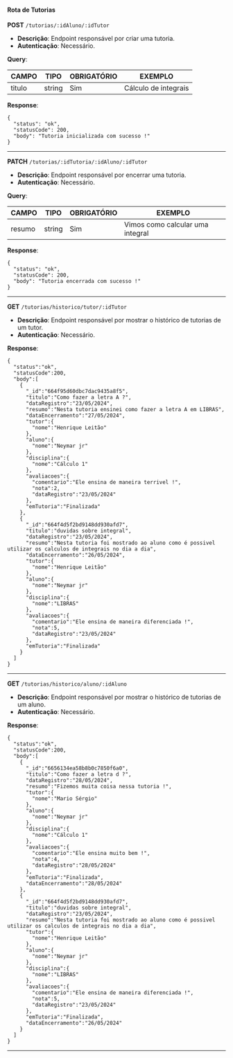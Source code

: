 #### Rota de Tutorias

**POST** `/tutorias/:idAluno/:idTutor`

- **Descrição**: Endpoint responsável por criar uma tutoria.
- **Autenticação**: Necessário.

**Query**:

| CAMPO        | TIPO   | OBRIGATÓRIO   | EXEMPLO                        |
| ------------ | ------ | ------------- | ------------------------------ |
| titulo       | string | Sim           | Cálculo de integrais           |

**Response**:

```
{
  "status": "ok",
  "statusCode": 200,
  "body": "Tutoria inicializada com sucesso !"
}
```

---

**PATCH** `/tutorias/:idTutoria/:idAluno/:idTutor`

- **Descrição**: Endpoint responsável por encerrar uma tutoria.
- **Autenticação**: Necessário.

**Query**:

| CAMPO        | TIPO   | OBRIGATÓRIO   | EXEMPLO                          |
| ------------ | ------ | ------------- | -------------------------------- |
| resumo       | string | Sim           | Vimos como calcular uma integral |

**Response**:

```
{
  "status": "ok",
  "statusCode": 200,
  "body": "Tutoria encerrada com sucesso !"
}
```

---

**GET** `/tutorias/historico/tutor/:idTutor`

- **Descrição**: Endpoint responsável por mostrar o histórico de tutorias de um tutor.
- **Autenticação**: Necessário.

**Response**:

```
{
  "status":"ok",
  "statusCode":200,
  "body":[
    {
      "_id":"664f95d60dbc7dac9435a8f5",
      "titulo":"Como fazer a letra A ?",
      "dataRegistro":"23/05/2024",
      "resumo":"Nesta tutoria ensinei como fazer a letra A em LIBRAS",
      "dataEncerramento":"27/05/2024",
      "tutor":{
        "nome":"Henrique Leitão"
      },
      "aluno":{
        "nome":"Neymar jr"
      },
      "disciplina":{
        "nome":"Cálculo 1"
      },
      "avaliacoes":{
        "comentario":"Ele ensina de maneira terrivel !",
        "nota":2,
        "dataRegistro":"23/05/2024"
      },
      "emTutoria":"Finalizada"
    },
    {
      "_id":"664f4d5f2bd9148dd930afd7",
      "titulo":"duvidas sobre integral",
      "dataRegistro":"23/05/2024",
      "resumo":"Nesta tutoria foi mostrado ao aluno como é possivel  utilizar os calculos de integrais no dia a dia",
      "dataEncerramento":"26/05/2024",
      "tutor":{
        "nome":"Henrique Leitão"
      },
      "aluno":{
        "nome":"Neymar jr"
      },
      "disciplina":{
        "nome":"LIBRAS"
      },
      "avaliacoes":{
        "comentario":"Ele ensina de maneira diferenciada !",
        "nota":5,
        "dataRegistro":"23/05/2024"
      },
      "emTutoria":"Finalizada"
    }
  ]
}
```

---

**GET** `/tutorias/historico/aluno/:idAluno`

- **Descrição**: Endpoint responsável por mostrar o histórico de tutorias de um aluno.
- **Autenticação**: Necessário.

**Response**:

```
{
  "status":"ok",
  "statusCode":200,
  "body":[
    {
      "_id":"6656134ea58b8b0c7850f6a0",
      "titulo":"Como fazer a letra d ?",
      "dataRegistro":"28/05/2024",
      "resumo":"Fizemos muita coisa nessa tutoria !",
      "tutor":{
        "nome":"Mario Sérgio"
      },
      "aluno":{
        "nome":"Neymar jr"
      },
      "disciplina":{
        "nome":"Cálculo 1"
      },
      "avaliacoes":{
        "comentario":"Ele ensina muito bem !",
        "nota":4,
        "dataRegistro":"28/05/2024"
      },
      "emTutoria":"Finalizada",
      "dataEncerramento":"28/05/2024"
    },
    {
      "_id":"664f4d5f2bd9148dd930afd7",
      "titulo":"duvidas sobre integral",
      "dataRegistro":"23/05/2024",
      "resumo":"Nesta tutoria foi mostrado ao aluno como é possivel  utilizar os calculos de integrais no dia a dia",
      "tutor":{
        "nome":"Henrique Leitão"
      },
      "aluno":{
        "nome":"Neymar jr"
      },
      "disciplina":{
        "nome":"LIBRAS"
      },
      "avaliacoes":{
        "comentario":"Ele ensina de maneira diferenciada !",
        "nota":5,
        "dataRegistro":"23/05/2024"
      },
      "emTutoria":"Finalizada",
      "dataEncerramento":"26/05/2024"
    }
  ]
}
```

---
